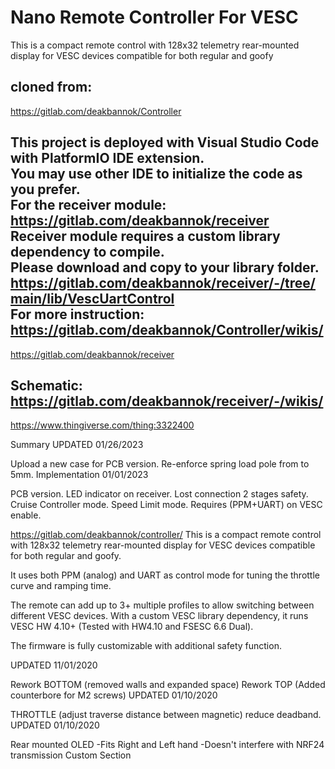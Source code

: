 # Nano Remote Controller For VESC
This is a compact remote control with 128x32 telemetry rear-mounted display for VESC devices compatible for both regular and goofy

cloned from:  
------------------------------------------------------------------  
https://gitlab.com/deakbannok/Controller  

This project is deployed with Visual Studio Code with PlatformIO IDE extension.  
You may use other IDE to initialize the code as you prefer.  
For the receiver module:  
https://gitlab.com/deakbannok/receiver  
Receiver module requires a custom library dependency to compile.  
Please download and copy to your library folder.  
https://gitlab.com/deakbannok/receiver/-/tree/main/lib/VescUartControl  
For more instruction:  
https://gitlab.com/deakbannok/Controller/wikis/  
------------------------------------------------------------------  
https://gitlab.com/deakbannok/receiver  

Schematic:
https://gitlab.com/deakbannok/receiver/-/wikis/  
------------------------------------------------------------------  
https://www.thingiverse.com/thing:3322400  

Summary
UPDATED 01/26/2023

Upload a new case for PCB version.
Re-enforce spring load pole from to 5mm.
Implementation 01/01/2023

PCB version.
LED indicator on receiver.
Lost connection 2 stages safety.
Cruise Controller mode.
Speed Limit mode.
Requires (PPM+UART) on VESC enable.

https://gitlab.com/deakbannok/controller/
This is a compact remote control with 128x32 telemetry rear-mounted display for VESC devices compatible for both regular and goofy.

  
It uses both PPM (analog) and UART as control mode for tuning the throttle curve and ramping time.

The remote can add up to 3+ multiple profiles to allow switching between different VESC devices. With a custom VESC library dependency, it runs VESC HW 4.10+ (Tested with HW4.10 and FSESC 6.6 Dual).

The firmware is fully customizable with additional safety function.


UPDATED 11/01/2020

Rework BOTTOM (removed walls and expanded space)
Rework TOP (Added counterbore for M2 screws)
UPDATED 01/10/2020

THROTTLE (adjust traverse distance between magnetic)
reduce deadband.
UPDATED 01/10/2020

Rear mounted OLED
-Fits Right and Left hand
-Doesn't interfere with NRF24 transmission
Custom Section

